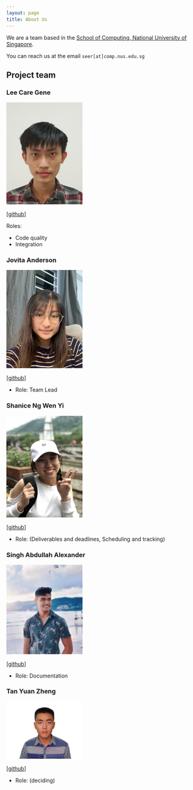 ```yaml
---
layout: page
title: About Us
---
```


We are a team based in the [School of Computing, National University of Singapore](http://www.comp.nus.edu.sg).

You can reach us at the email `seer[at]comp.nus.edu.sg`

## Project team

### Lee Care Gene

<img src="images/leecaregene.png" width="200px">

[[github](https://github.com/leecaregene)]

Roles:
* Code quality
* Integration

### Jovita Anderson

<img src="images/jovitaanderson.png" width="200px">

[[github](https://github.com/jovitaanderson)]

* Role: Team Lead

### Shanice Ng Wen Yi

<img src="images/shaniceng.png" width="200px">

[[github](https://github.com/shaniceng)]

* Role: (Deliverables and deadlines, Scheduling and tracking)

### Singh Abdullah Alexander

<img src="images/singhabdullahalexander.png" width="200px">

[[github](https://github.com/alexandermula)]

* Role: Documentation

### Tan Yuan Zheng

<img src="images/tanyuanzheng.png" width="200px">

[[github](https://github.com/YZTangent)]

* Role: (deciding)
